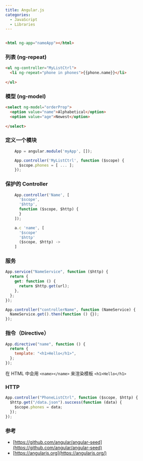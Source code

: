```yaml
---
title: Angular.js
categories:
  - JavaScript
  - Libraries
---
```


```html
   
<html ng-app="nameApp"></html>
```

### 列表 (ng-repeat)

```html
<ul ng-controller="MyListCtrl">
  <li ng-repeat="phone in phones">{{phone.name}}</li>
     
</ul>
```

### 模型 (ng-model)

```html
<select ng-model="orderProp">
  <option value="name">Alphabetical</option>
  <option value="age">Newest</option>
     
</select>
```

### 定义一个模块

```js
    App = angular.module('myApp', []);

    App.controller('MyListCtrl', function ($scope) {
      $scope.phones = [ ... ];
    });
```

### 保护的 Controller

```js
    App.controller('Name', [
      '$scope',
      '$http',
      function ($scope, $http) {
      }
    ]);

    a.c 'name', [
      '$scope'
      '$http'
      ($scope, $http) ->
    ]
```

### 服务

```js
App.service("NameService", function ($http) {
  return {
    get: function () {
      return $http.get(url);
    },
  };
});
```

```js
App.controller("controllerName", function (NameService) {
  NameService.get().then(function () {});
});
```

### 指令（Directive）

```js
App.directive("name", function () {
  return {
    template: "<h1>Hello</h1>",
  };
});
```

在 HTML 中会用 `<name></name>` 来渲染模板 `<h1>Hello</h1>`

### HTTP

```js
App.controller("PhoneListCtrl", function ($scope, $http) {
  $http.get("/data.json").success(function (data) {
    $scope.phones = data;
  });
});
```

### 参考

- [https://github.com/angular/angular-seed](https://github.com/angular/angular-seed)
- [https://angularjs.org](https://angularjs.org/)
